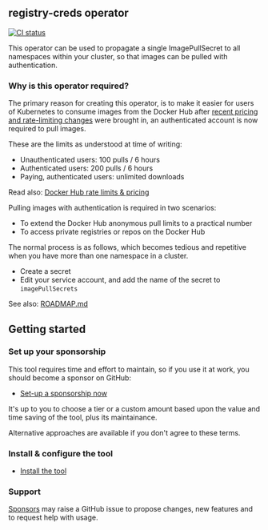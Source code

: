 ## registry-creds operator

[![CI status](https://github.com/alexellis/registry-creds/actions/workflows/ci-only.yaml/badge.svg)](https://github.com/alexellis/registry-creds/actions/workflows/ci-only.yaml)

This operator can be used to propagate a single ImagePullSecret to all namespaces within your cluster, so that images can be pulled with authentication.

### Why is this operator required?

The primary reason for creating this operator, is to make it easier for users of Kubernetes to consume images from the Docker Hub after [recent pricing and rate-limiting changes](https://www.docker.com/pricing) were brought in, an authenticated account is now required to pull images.

These are the limits as understood at time of writing:

* Unauthenticated users: 100 pulls / 6 hours
* Authenticated users: 200 pulls / 6 hours
* Paying, authenticated users: unlimited downloads

Read also: [Docker Hub rate limits & pricing](https://www.docker.com/pricing)

Pulling images with authentication is required in two scenarios:
* To extend the Docker Hub anonymous pull limits to a practical number
* To access private registries or repos on the Docker Hub

The normal process is as follows, which becomes tedious and repetitive when you have more than one namespace in a cluster.

* Create a secret
* Edit your service account, and add the name of the secret to `imagePullSecrets`

See also: [ROADMAP.md](/ROADMAP.md)

## Getting started

### Set up your sponsorship

This tool requires time and effort to maintain, so if you use it at work, you should become a sponsor on GitHub:

* [Set-up a sponsorship now](https://github.com/sponsors/alexellis)

It's up to you to choose a tier or a custom amount based upon the value and time saving of the tool, plus its maintainance.

Alternative approaches are available if you don't agree to these terms.

### Install & configure the tool

* [Install the tool](GUIDE.md)

### Support

[Sponsors](https://github.com/sponsors/alexellis) may raise a GitHub issue to propose changes, new features and to request help with usage.

